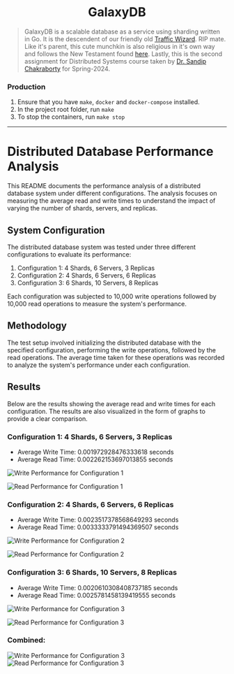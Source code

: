 # <div align="center">GalaxyDB</div>

> GalaxyDB is a scalable database as a service using sharding written in Go. It is the descendent of our friendly old [Traffic Wizard](https://github.com/chirag-ghosh/traffic-wizard). RIP mate. Like it's parent, this cute munchkin is also religious in it's own way and follows the New Testament found [here](bible_new_testament.pdf). Lastly, this is the second assignment for Distributed Systems course taken by [Dr. Sandip Chakraborty](https://cse.iitkgp.ac.in/~sandipc/) for Spring-2024.

### Production

1. Ensure that you have `make`, `docker` and `docker-compose` installed.
2. In the project root folder, run `make`
3. To stop the containers, run `make stop`

---


# Distributed Database Performance Analysis

This README documents the performance analysis of a distributed database system under different configurations. The analysis focuses on measuring the average read and write times to understand the impact of varying the number of shards, servers, and replicas.

## System Configuration

The distributed database system was tested under three different configurations to evaluate its performance:

1. Configuration 1: 4 Shards, 6 Servers, 3 Replicas
2. Configuration 2: 4 Shards, 6 Servers, 6 Replicas
3. Configuration 3: 6 Shards, 10 Servers, 8 Replicas

Each configuration was subjected to 10,000 write operations followed by 10,000 read operations to measure the system's performance.

## Methodology

The test setup involved initializing the distributed database with the specified configuration, performing the write operations, followed by the read operations. The average time taken for these operations was recorded to analyze the system's performance under each configuration.

## Results

Below are the results showing the average read and write times for each configuration. The results are also visualized in the form of graphs to provide a clear comparison.

### Configuration 1: 4 Shards, 6 Servers, 3 Replicas

- Average Write Time: 0.001972928476333618 seconds
- Average Read Time: 0.002262153697013855 seconds

![Write Performance for Configuration 1](testing/images/write_1.png)

![Read Performance for Configuration 1](testing/images/read_1.png)

### Configuration 2: 4 Shards, 6 Servers, 6 Replicas

- Average Write Time: 0.0023517378568649293 seconds
- Average Read Time: 0.0033333791494369507 seconds

![Write Performance for Configuration 2](testing/images/write_2.png)

![Read Performance for Configuration 2](testing/images/read_2.png)

### Configuration 3: 6 Shards, 10 Servers, 8 Replicas

- Average Write Time: 0.0020610308408737185 seconds
- Average Read Time: 0.0025781458139419555 seconds

![Write Performance for Configuration 3](testing/images/write_3.png)

![Read Performance for Configuration 3](testing/images/read_3.png)

### Combined:
![Write Performance for Configuration 3](testing/images/combined_write.png)
![Read Performance for Configuration 3](testing/images/combined_read.png)


